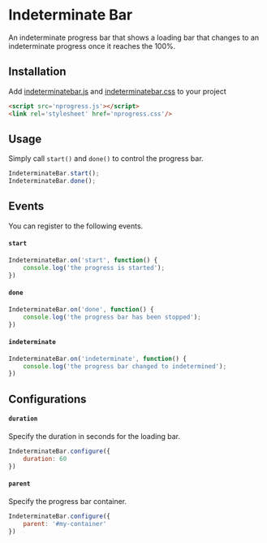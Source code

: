 # Indeterminate Bar

An indeterminate progress bar that shows a loading bar that changes to an
indeterminate progress once it reaches the 100%.

## Installation

Add [indeterminatebar.js]() and [indeterminatebar.css]() to your project

```html
<script src='nprogress.js'></script>
<link rel='stylesheet' href='nprogress.css'/>
```

## Usage

Simply call `start()` and `done()` to control the progress bar.

```js
IndeterminateBar.start();
IndeterminateBar.done();
```

## Events

You can register to the following events.

#### `start`

```js
IndeterminateBar.on('start', function() {
	console.log('the progress is started');
})
```

#### `done`

```js
IndeterminateBar.on('done', function() {
	console.log('the progress bar has been stopped');
})
```

#### `indeterminate`

```js
IndeterminateBar.on('indeterminate', function() {
	console.log('the progress bar changed to indetermined');
})
```

## Configurations

#### `duration`

Specify the duration in seconds for the loading bar.

```js
IndeterminateBar.configure({
	duration: 60
})
```

#### `parent`

Specify the progress bar container.

```js
IndeterminateBar.configure({
	parent: '#my-container'
})
```